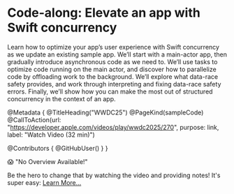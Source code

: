 # Code-along: Elevate an app with Swift concurrency

Learn how to optimize your app’s user experience with Swift concurrency as we update an existing sample app. We’ll start with a main-actor app, then gradually introduce asynchronous code as we need to. We’ll use tasks to optimize code running on the main actor, and discover how to parallelize code by offloading work to the background. We’ll explore what data-race safety provides, and work through interpreting and fixing data-race safety errors. Finally, we’ll show how you can make the most out of structured concurrency in the context of an app.

@Metadata {
   @TitleHeading("WWDC25")
   @PageKind(sampleCode)
   @CallToAction(url: "https://developer.apple.com/videos/play/wwdc2025/270", purpose: link, label: "Watch Video (32 min)")

   @Contributors {
      @GitHubUser(<replace this with your GitHub handle>)
   }
}

😱 "No Overview Available!"

Be the hero to change that by watching the video and providing notes! It's super easy:
 [Learn More…](https://wwdcnotes.com/documentation/wwdcnotes/contributing)

